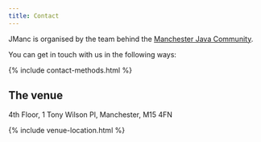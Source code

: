 ```yaml
---
title: Contact
---
```


JManc is organised by the team behind the [Manchester Java Community](https://manchesterjavacommunity.org/).

You can get in touch with us in the following ways:

{% include contact-methods.html %}

## The venue

4th Floor, 1 Tony Wilson Pl, Manchester, M15 4FN

{% include venue-location.html %}
